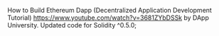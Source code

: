 How to Build Ethereum Dapp (Decentralized Application Development Tutorial) https://www.youtube.com/watch?v=3681ZYbDSSk by DApp University.
Updated code for Solidity ^0.5.0; 




